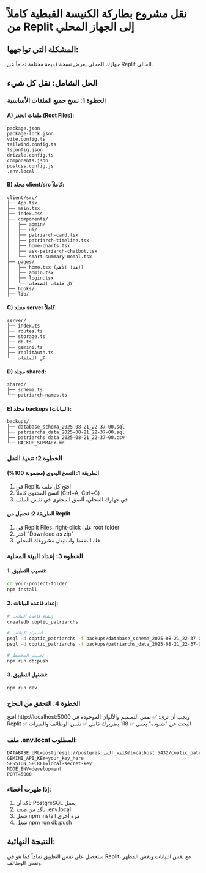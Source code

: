 # نقل مشروع بطاركة الكنيسة القبطية كاملاً من Replit إلى الجهاز المحلي

## المشكلة التي تواجهها:
جهازك المحلي يعرض نسخة قديمة مختلفة تماماً عن Replit الحالي.

## الحل الشامل: نقل كل شيء

### الخطوة 1: نسخ جميع الملفات الأساسية

#### A) ملفات الجذر (Root Files):
```
package.json
package-lock.json
vite.config.ts
tailwind.config.ts
tsconfig.json
drizzle.config.ts
components.json
postcss.config.js
.env.local
```

#### B) مجلد client/src كاملاً:
```
client/src/
├── App.tsx
├── main.tsx
├── index.css
├── components/
│   ├── admin/
│   ├── ui/
│   ├── patriarch-card.tsx
│   ├── patriarch-timeline.tsx
│   ├── home-charts.tsx
│   ├── ask-patriarch-chatbot.tsx
│   └── smart-summary-modal.tsx
├── pages/
│   ├── home.tsx (هذا الأهم!)
│   ├── admin.tsx
│   ├── login.tsx
│   └── كل ملفات الصفحات
├── hooks/
├── lib/
```

#### C) مجلد server كاملاً:
```
server/
├── index.ts
├── routes.ts
├── storage.ts
├── db.ts
├── gemini.ts
├── replitAuth.ts
└── كل الملفات
```

#### D) مجلد shared:
```
shared/
├── schema.ts
└── patriarch-names.ts
```

#### E) مجلد backups (البيانات):
```
backups/
├── database_schema_2025-08-21_22-37-00.sql
├── patriarchs_data_2025-08-21_22-37-00.sql
├── patriarchs_data_2025-08-21_22-37-00.csv
└── BACKUP_SUMMARY.md
```

### الخطوة 2: تنفيذ النقل

#### الطريقة 1: النسخ اليدوي (مضمونة 100%)
1. في Replit، افتح كل ملف
2. انسخ المحتوى كاملاً (Ctrl+A, Ctrl+C)
3. في جهازك المحلي، ألصق المحتوى في نفس الملف

#### الطريقة 2: تحميل من Replit
1. في Replit Files، right-click على root folder
2. اختر "Download as zip"
3. فك الضغط واستبدل مشروعك المحلي

### الخطوة 3: إعداد البيئة المحلية

#### 1. تنصيب التطبيق:
```bash
cd your-project-folder
npm install
```

#### 2. إعداد قاعدة البيانات:
```bash
# إنشاء قاعدة البيانات
createdb coptic_patriarchs

# استيراد البيانات
psql -d coptic_patriarchs -f backups/database_schema_2025-08-21_22-37-00.sql
psql -d coptic_patriarchs -f backups/patriarchs_data_2025-08-21_22-37-00.sql

# تحديث المخطط
npm run db:push
```

#### 3. تشغيل التطبيق:
```bash
npm run dev
```

### الخطوة 4: التحقق من النجاح

افتح http://localhost:5000 ويجب أن ترى:
✅ نفس التصميم والألوان الموجودة في Replit
✅ البحث عن "شنوده" يعمل
✅ 118 بطريرك كامل
✅ نفس الوظائف والميزات

### ملف .env.local المطلوب:
```
DATABASE_URL=postgresql://postgres:كلمة_السر@localhost:5432/coptic_patriarchs
GEMINI_API_KEY=your_key_here
SESSION_SECRET=local-secret-key
NODE_ENV=development
PORT=5000
```

### إذا ظهرت أخطاء:
1. تأكد أن PostgreSQL يعمل
2. تأكد من صحة .env.local
3. شغل npm install مرة أخرى
4. شغل npm run db:push

## النتيجة النهائية:
ستحصل على نفس التطبيق تماماً كما هو في Replit، مع نفس البيانات ونفس المظهر ونفس الوظائف.